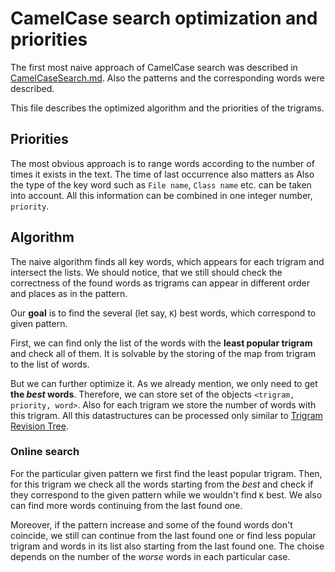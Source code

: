 # CamelCase search optimization and priorities

The first most naive approach of CamelCase search was described in [CamelCaseSearch.md](https://github.com/SuduIDE/persistent-ide-caches/blob/main/CamelCaseSearch.md). Also the patterns and the corresponding words were described.

This file describes the optimized algorithm and the priorities of the trigrams.

## Priorities

The most obvious approach is to range words according to the number of times it exists in the text. The time of last occurrence also matters as Also the type of the key word such as `File name`, `Class name` etc. can be taken into account. All this information can be combined in one integer number, `priority`.

## Algorithm

The naive algorithm finds all key words, which appears for each trigram and intersect the lists. We should notice, that we still should check the correctness of the found words as trigrams can appear in different order and places as in the pattern. 

Our **goal** is to find the several (let say, `K`) best words, which correspond to given pattern.

First, we can find only the list of the words with the **least popular trigram** and check all of them. It is solvable by the storing of the map from trigram to the list of words.

But we can further optimize it. As we already mention, we only need to get **the *best* words**. Therefore, we can store set of the objects `<trigram, priority, word>`. Also for each trigram we store the number of words with this trigram. All this datastructures can be processed only similar to [Trigram Revision Tree](https://github.com/SuduIDE/persistent-ide-caches/blob/main/TrigramRevisionTree.md).

### Online search

For the particular given pattern we first find the least popular trigram. Then, for this trigram we check all the words starting from the *best* and check if they correspond to the given pattern while we wouldn't find `K` best. We also can find more words continuing from the last found one.

Moreover, if the pattern increase and some of the found words don't coincide, we still can continue from the last found one or find less popular trigram and words in its list also starting from the last found one. The choise depends on the number of the *worse* words in each particular case.